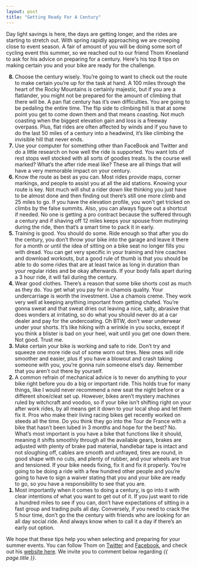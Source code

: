 ```yaml
---
layout: post
title: "Getting Ready For A Century"
---
```

Day light savings is here, the days are getting longer, and the rides are starting to stretch out. With spring rapidly approaching we are creeping close to event season. A fair of amount of you will be doing some sort of cycling event this summer, so we reached out to our friend Thom Kneeland to ask for his advice on preparing for a century. Here's his top 8 tips on making certain you and your bike are ready for the challenge.

<ol reversed>
<li style='font-weight:bold'><span style='font-weight:normal'>Choose the century wisely. You’re going to want to check out the route to make certain you’re up for the task at hand. A 100 miles through the heart of the Rocky Mountains is certainly majestic, but if you are a flatlander, you might not be prepared for the amount of climbing that there will be. A pan flat century has it’s own difficulties. You are going to be pedaling the entire time. The flip side to climbing hill is that at some point you get to come down them and that means coasting. Not much coasting when the biggest elevation gain and loss is a freeway overpass. Plus, flat rides are often affected by winds and if you have to do the last 50 miles of a century into a headwind, it’s like climbing the invisible hill that never ends.</span></li>
<li style='font-weight:bold'><span style='font-weight:normal'>Use your computer for something other than FaceBook and Twitter and do a little research on how well the ride is supported. You want lots of rest stops well stocked with all sorts of goodies treats. Is the course well marked? What’s the after ride meal like? These are all things that will have a very memorable impact on your century.</span></li>
<li style='font-weight:bold'><span style='font-weight:normal'>Know the route as best as you can. Most rides provide maps, corner markings, and people to assist you at all the aid stations. Knowing your route is key. Not much will shut a rider down like thinking you just have to be almost done and then finding out there’s still one more climb and 25 miles to go. If you have the elevation profile, you won’t get tricked on climbs by the false summits. Also, you can always figure out a shortcut if needed. No one is getting a pro contract because the suffered through a century and if shaving off 12 miles keeps your spouse from mutinying during the ride, then that’s a smart time to pack it in early.</span></li>
<li style='font-weight:bold'><span style='font-weight:normal'>Training is good. You should do some. Ride enough so that after you do the century, you don’t throw your bike into the garage and leave it there for a month or until the idea of sitting on a bike seat no longer fills you with dread. You can get very specific in your training and hire coaches and download workouts, but a good rule of thumb is that you should be able to do some rides that are at least twice as long in duration than your regular rides and be okay afterwards. If your body falls apart during a 3 hour ride, it will fail during the century.</span></li>
<li style='font-weight:bold'><span style='font-weight:normal'>Wear good clothes. There’s a reason that some bike shorts cost as much as they do. You get what you pay for in chamois quality. Your undercarriage is worth the investment.  Use a chamois creme. They work very well at keeping anything important from getting chafed. You’re gonna sweat and that sweat dries out leaving a nice, salty, abrasive that does wonders at irritating, so do what you should never do at a car dealer and pay for the undercoating. Oh BTW, don’t wear underwear under your shorts. It’s like hiking with a wrinkle in you socks, except if you think a blister is bad on your heel, wait until you get one down there. Not good. Trust me.</span></li>
<li style='font-weight:bold'><span style='font-weight:normal'>Make certain your bike is working and safe to ride. Don’t try and squeeze one more ride out of some worn out tires. New ones will ride smoother and easier, plus if you have a blowout and crash taking someone with you, you’re gonna ruin someone else’s day. Remember that you aren’t out there by yourself.</span></li>
<li style='font-weight:bold'><span style='font-weight:normal'>A common refrain of mechanical advice is to never do anything to your bike right before you do a big or important ride. This holds true for many things, like I would never recommend a new seat the night before or a different shoe/cleat set up. However, bikes aren’t mystery machines ruled by witchcraft and voodoo, so if your bike isn’t shifting right on your after work rides, by all means get it down to your local shop and let them fix it. Pros who make their living racing bikes get recently worked on steeds all the time. Do you think they go into the Tour de France with a bike that hasn’t been lubed in 3 months and hope for the best? No. What’s most important is you have a bike that functions like it should, meaning it shifts smoothly through all the available gears, brakes are adjusted with plenty of brake pad material, handlebar tape is intact and not sloughing off, cables are smooth and unfrayed, tires are round, in good shape with no cuts, and plenty of rubber, and your wheels are true and tensioned. If your bike needs fixing, fix it and fix it properly. You’re going to be doing a ride with a few hundred other people and you’re going to have to sign a waiver stating that you and your bike are ready to go, so you have a responsibility to see that you are.</span></li>
<li style='font-weight:bold'><span style='font-weight:normal'>Most importantly when it comes to doing a century, is go into it with clear intentions of what you want to get out of it. If you just want to ride a hundred miles to see if you can, don’t have expectations of sitting in a fast group and trading pulls all day. Conversely, if you need to crack the 5 hour time, don’t go the the century with friends who are looking for an all day social ride. And always know when to call it a day if there’s an early out option.</span></li>
</ol>

We hope that these tips help you when selecting and preparing for your summer events. You can follow Thom on <a href="https://twitter.com/SCVelo">Twitter</a> and <a href="https://www.facebook.com/pages/Service-Course-Velo/163829996989428?sid=0.3846874972805381">Facebook</a>, and check out his <a href="http://sc-velo.com/">website here</a>. We invite you to comment below regarding *{{ page.title }}*.

